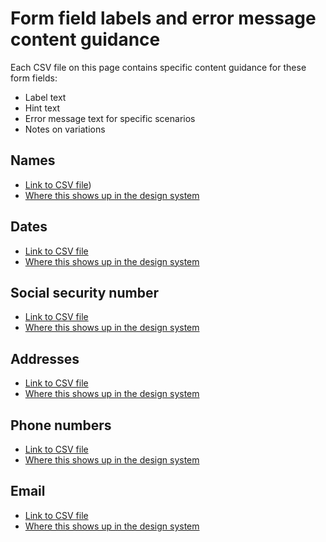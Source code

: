 # Form field labels and error message content guidance

Each CSV file on this page contains specific content guidance for these form fields:
- Label text
- Hint text
- Error message text for specific scenarios
- Notes on variations

## Names
- [Link to CSV file](https://dvagov-my.sharepoint.com/:x:/g/personal/megan_zehnder_va_gov/EVXE8d2t6flFlsOT8qeJc64B7OvvAUN4qtuXvYHZ1JvvQg?e=LeogYV))
- [Where this shows up in the design system](https://design.va.gov/patterns/ask-users-for/names#content-considerations)

## Dates
- [Link to CSV file](https://dvagov-my.sharepoint.com/:x:/g/personal/megan_zehnder_va_gov/EZxdAYFJrptLmNJIApCruJYBvtLCn_sSQWpaB-DdH5IHXw?e=KvhCDE)
- [Where this shows up in the design system](https://design.va.gov/patterns/ask-users-for/dates#content-considerations)

## Social security number
- [Link to CSV file](https://dvagov-my.sharepoint.com/:x:/g/personal/megan_zehnder_va_gov/ERsuf2_wQeVKgDyBUjrAXkABuduAfodR-7fpmSvpkyCn3w?e=FxAaCU)
- [Where this shows up in the design system](https://design.va.gov/patterns/ask-users-for/social-security-number#content-considerations)

## Addresses
- [Link to CSV file](https://dvagov-my.sharepoint.com/:x:/g/personal/megan_zehnder_va_gov/Eed4rQoijnNElgx6OV02eekBxTMET0RXmzvdJWfcq1RuKg?e=oNUGAa)
- [Where this shows up in the design system](https://design.va.gov/patterns/ask-users-for/addresses#content-considerations)

## Phone numbers
- [Link to CSV file](https://dvagov-my.sharepoint.com/:x:/g/personal/megan_zehnder_va_gov/EejZB_RQE8pNuey0z3jPsqgBlkA5xsL6nKnYv8b-7Ha2fQ?e=VaYZgY)
- [Where this shows up in the design system](https://design.va.gov/patterns/ask-users-for/phone-numbers#content-considerations)

## Email
- [Link to CSV file](https://dvagov-my.sharepoint.com/:x:/g/personal/megan_zehnder_va_gov/EZMDmn1C9spCpEYu8Ooy6FsBXneBc54IvcgkbsEVuV-nnw?e=epTgUn)
- [Where this shows up in the design system](https://design.va.gov/patterns/ask-users-for/email-address#content-considerations)
